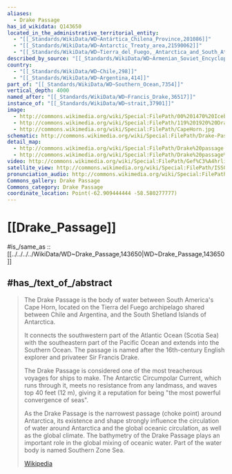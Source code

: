 ```yaml
---
aliases:
  - Drake Passage
has_id_wikidata: Q143650
located_in_the_administrative_territorial_entity:
  - "[[_Standards/WikiData/WD~Antártica_Chilena_Province,201086]]"
  - "[[_Standards/WikiData/WD~Antarctic_Treaty_area,21590062]]"
  - "[[_Standards/WikiData/WD~Tierra_del_Fuego,_Antarctica_and_South_Atlantic_Islands_Province,44832]]"
described_by_source: "[[_Standards/WikiData/WD~Armenian_Soviet_Encyclopedia,2657718]]"
country:
  - "[[_Standards/WikiData/WD~Chile,298]]"
  - "[[_Standards/WikiData/WD~Argentina,414]]"
part_of: "[[_Standards/WikiData/WD~Southern_Ocean,7354]]"
vertical_depth: 4000
named_after: "[[_Standards/WikiData/WD~Francis_Drake,36517]]"
instance_of: "[[_Standards/WikiData/WD~strait,37901]]"
image:
  - http://commons.wikimedia.org/wiki/Special:FilePath/00%201470%20Iceberg%20-%20Drake%20Passage.jpg
  - http://commons.wikimedia.org/wiki/Special:FilePath/119%201920%20Drake%20Passage%20%28Kap%20Hoorn%20-%20Antarktis%29.jpg
  - http://commons.wikimedia.org/wiki/Special:FilePath/CapeHorn.jpg
schematic: http://commons.wikimedia.org/wiki/Special:FilePath/Drake-Passage%20profile%20hg.png
detail_map:
  - http://commons.wikimedia.org/wiki/Special:FilePath/Drake%20passage.png
  - http://commons.wikimedia.org/wiki/Special:FilePath/Drake%20passage%20en.png
video: http://commons.wikimedia.org/wiki/Special:FilePath/Gef%C3%A4hrliche%20Winde%20bei%20Kap%20Hoorn.webm
satellite_view: http://commons.wikimedia.org/wiki/Special:FilePath/ISS011-E-12084%20-%20View%20of%20the%20Drake%20Passage.jpg
pronunciation_audio: http://commons.wikimedia.org/wiki/Special:FilePath/LL-Q13955%20%28ara%29-Spotless%20Mind1988-%D9%85%D9%85%D8%B1%20%D8%AF%D8%B1%D9%8A%D9%83.wav
Commons_gallery: Drake Passage
Commons_category: Drake Passage
coordinate_location: Point(-62.909444444 -58.580277777)
---
```


# [[Drake_Passage]] 

#is_/same_as :: [[../../../../WikiData/WD~Drake_Passage,143650|WD~Drake_Passage,143650]] 

## #has_/text_of_/abstract 

> The Drake Passage is the body of water between South America's Cape Horn, 
> located on the Tierra del Fuego archipelago shared between Chile and Argentina, 
> and the South Shetland Islands of Antarctica. 
> 
> It connects the southwestern part of the Atlantic Ocean (Scotia Sea) 
> with the southeastern part of the Pacific Ocean and extends into the Southern Ocean. 
> The passage is named after the 16th-century English explorer and privateer Sir Francis Drake.
>
> The Drake Passage is considered one of the most treacherous voyages for ships to make. 
> The Antarctic Circumpolar Current, which runs through it, meets no resistance from any landmass, 
> and waves top 40 feet (12 m), giving it a reputation for being "the most powerful convergence of seas".
>
> As the Drake Passage is the narrowest passage (choke point) around Antarctica, its existence and shape strongly influence the circulation of water around Antarctica and the global oceanic circulation, as well as the global climate. The bathymetry of the Drake Passage plays an important role in the global mixing of oceanic water. Part of the water body is named Southern Zone Sea.
>
> [Wikipedia](https://en.wikipedia.org/wiki/Drake%20Passage) 

